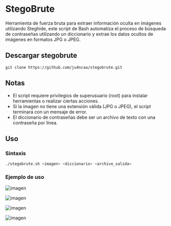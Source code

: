 # StegoBrute

Herramienta de fuerza bruta para extraer información oculta en imágenes utilizando Steghide, este script de Bash automatiza el proceso de búsqueda de contraseñas utilizando un diccionario y extrae los datos ocultos de imágenes en formatos JPG o JPEG.

## Descargar stegobrute

```
git clone https://github.com/ju4ncaa/stegobrute.git
```

## Notas

* El script requiere privilegios de superusuario (root) para instalar herramientas o realizar ciertas acciones.
* Si la imagen no tiene una extensión válida (JPG o JPEG), el script terminará con un mensaje de error.
* El diccionario de contraseñas debe ser un archivo de texto con una contraseña por línea.

## Uso

### Sintaxis

```bash
./stegobrute.sh <imagen> <diccionario> <archivo_salida>
```
### Ejemplo de uso

![imagen](https://github.com/user-attachments/assets/6ca5395f-7768-4a2e-a2dd-97a22cd6ed6f)

![imagen](https://github.com/user-attachments/assets/ad0e6d5e-8a88-4463-9c2c-d33b2d9bdd3b)

![imagen](https://github.com/user-attachments/assets/1ca1cd3b-12cd-4d42-8cb7-905fef7f2be3)

![imagen](https://github.com/user-attachments/assets/2de22b29-8d06-4c2c-b52a-d578fa447967)
